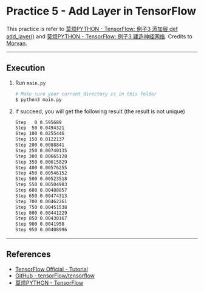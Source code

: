 # Practice 5 - Add Layer in TensorFlow

This practice is refer to [莫烦PYTHON - TensorFlow: 例子3 添加层 def add_layer()](https://morvanzhou.github.io/tutorials/machine-learning/tensorflow/3-1-add-layer/) and [莫烦PYTHON - TensorFlow: 例子3 建造神经网络](https://morvanzhou.github.io/tutorials/machine-learning/tensorflow/3-2-create-NN/). Credits to [Morvan](https://github.com/MorvanZhou).

---
## Execution

1. Run `main.py`
    ```bash
    # Make sure your current directory is in this folder
    $ python3 main.py
    ```
2. If succeed, you will get the following result (the result is not unique)
    ```bash
    Step   0 0.595689
    Step  50 0.0494321
    Step 100 0.0255446
    Step 150 0.0122137
    Step 200 0.0088841
    Step 250 0.00740135
    Step 300 0.00665128
    Step 350 0.00615829
    Step 400 0.00576255
    Step 450 0.00546152
    Step 500 0.00523518
    Step 550 0.00504983
    Step 600 0.00488857
    Step 650 0.00474313
    Step 700 0.00462261
    Step 750 0.00451538
    Step 800 0.00441229
    Step 850 0.00430167
    Step 900 0.0041958
    Step 950 0.00408996
    ```

---
## References

* [TensorFlow Official - Tutorial](https://www.tensorflow.org/tutorials/)
* [GitHub - tensorFlow/tensorflow](https://github.com/tensorflow/tensorflow)
* [莫烦PYTHON - TensorFlow](https://morvanzhou.github.io/tutorials/machine-learning/tensorflow)